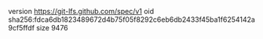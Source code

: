 version https://git-lfs.github.com/spec/v1
oid sha256:fdca6db1823489672d4b75f05f8292c6eb6db2433f45ba1f6254142a9cf5ffdf
size 9476
